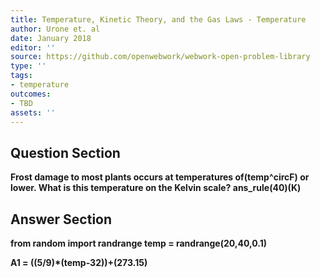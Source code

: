 ```yaml
---
title: Temperature, Kinetic Theory, and the Gas Laws - Temperature
author: Urone et. al
date: January 2018
editor: ''
source: https://github.com/openwebwork/webwork-open-problem-library
type: ''
tags:
- temperature
outcomes:
- TBD
assets: ''
---
```


## Question Section 

<b>
Frost damage to most plants occurs at temperatures of(temp^circF) or lower. What is this temperature on the Kelvin scale?
ans_rule(40)(K)


## Answer Section

from random import randrange
temp = randrange(20,40,0.1)

A1 = ((5/9)*(temp-32))+(273.15)